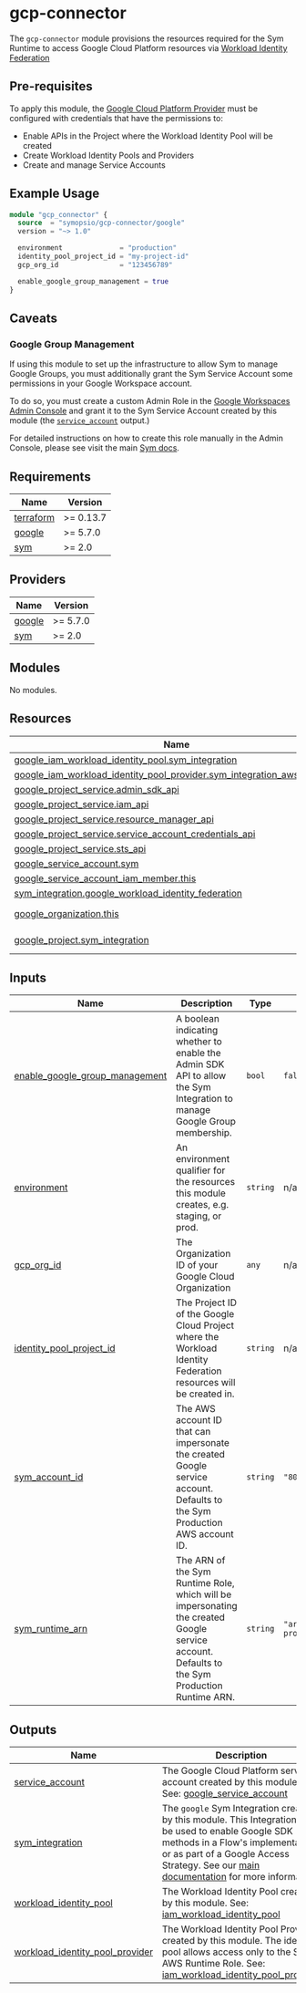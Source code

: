 # gcp-connector

The `gcp-connector` module provisions the resources required for the Sym Runtime to access Google Cloud Platform 
resources via [Workload Identity Federation](https://cloud.google.com/iam/docs/workload-identity-federation)

## Pre-requisites
To apply this module, the [Google Cloud Platform Provider](https://registry.terraform.io/providers/hashicorp/google/latest/docs) 
must be configured with credentials that have the permissions to:
  - Enable APIs in the Project where the Workload Identity Pool will be created
  - Create Workload Identity Pools and Providers
  - Create and manage Service Accounts

## Example Usage
```terraform
module "gcp_connector" {
  source  = "symopsio/gcp-connector/google"
  version = "~> 1.0"

  environment              = "production"
  identity_pool_project_id = "my-project-id"
  gcp_org_id               = "123456789"

  enable_google_group_management = true
}
```

## Caveats
### Google Group Management
If using this module to set up the infrastructure to allow Sym to manage Google Groups, you must additionally
grant the Sym Service Account some permissions in your Google Workspace account.

To do so, you must create a custom Admin Role in the [Google Workspaces Admin Console](https://admin.google.com/ac/roles)
and grant it to the Sym Service Account created by this module (the [`service_account`](#output\_service\_account) output.)

For detailed instructions on how to create this role manually in the Admin Console, please see visit the main 
[Sym docs](https://docs.symops.com/docs/google).

<!-- BEGINNING OF PRE-COMMIT-TERRAFORM DOCS HOOK -->
## Requirements

| Name | Version |
|------|---------|
| <a name="requirement_terraform"></a> [terraform](#requirement\_terraform) | >= 0.13.7 |
| <a name="requirement_google"></a> [google](#requirement\_google) | >= 5.7.0 |
| <a name="requirement_sym"></a> [sym](#requirement\_sym) | >= 2.0 |

## Providers

| Name | Version |
|------|---------|
| <a name="provider_google"></a> [google](#provider\_google) | >= 5.7.0 |
| <a name="provider_sym"></a> [sym](#provider\_sym) | >= 2.0 |

## Modules

No modules.

## Resources

| Name | Type |
|------|------|
| [google_iam_workload_identity_pool.sym_integration](https://registry.terraform.io/providers/hashicorp/google/latest/docs/resources/iam_workload_identity_pool) | resource |
| [google_iam_workload_identity_pool_provider.sym_integration_aws_provider](https://registry.terraform.io/providers/hashicorp/google/latest/docs/resources/iam_workload_identity_pool_provider) | resource |
| [google_project_service.admin_sdk_api](https://registry.terraform.io/providers/hashicorp/google/latest/docs/resources/project_service) | resource |
| [google_project_service.iam_api](https://registry.terraform.io/providers/hashicorp/google/latest/docs/resources/project_service) | resource |
| [google_project_service.resource_manager_api](https://registry.terraform.io/providers/hashicorp/google/latest/docs/resources/project_service) | resource |
| [google_project_service.service_account_credentials_api](https://registry.terraform.io/providers/hashicorp/google/latest/docs/resources/project_service) | resource |
| [google_project_service.sts_api](https://registry.terraform.io/providers/hashicorp/google/latest/docs/resources/project_service) | resource |
| [google_service_account.sym](https://registry.terraform.io/providers/hashicorp/google/latest/docs/resources/service_account) | resource |
| [google_service_account_iam_member.this](https://registry.terraform.io/providers/hashicorp/google/latest/docs/resources/service_account_iam_member) | resource |
| [sym_integration.google_workload_identity_federation](https://registry.terraform.io/providers/symopsio/sym/latest/docs/resources/integration) | resource |
| [google_organization.this](https://registry.terraform.io/providers/hashicorp/google/latest/docs/data-sources/organization) | data source |
| [google_project.sym_integration](https://registry.terraform.io/providers/hashicorp/google/latest/docs/data-sources/project) | data source |

## Inputs

| Name | Description | Type | Default | Required |
|------|-------------|------|---------|:--------:|
| <a name="input_enable_google_group_management"></a> [enable\_google\_group\_management](#input\_enable\_google\_group\_management) | A boolean indicating whether to enable the Admin SDK API to allow the Sym Integration to manage Google Group membership. | `bool` | `false` | no |
| <a name="input_environment"></a> [environment](#input\_environment) | An environment qualifier for the resources this module creates, e.g. staging, or prod. | `string` | n/a | yes |
| <a name="input_gcp_org_id"></a> [gcp\_org\_id](#input\_gcp\_org\_id) | The Organization ID of your Google Cloud Organization | `any` | n/a | yes |
| <a name="input_identity_pool_project_id"></a> [identity\_pool\_project\_id](#input\_identity\_pool\_project\_id) | The Project ID of the Google Cloud Project where the Workload Identity Federation resources will be created in. | `string` | n/a | yes |
| <a name="input_sym_account_id"></a> [sym\_account\_id](#input\_sym\_account\_id) | The AWS account ID that can impersonate the created Google service account. Defaults to the Sym Production AWS account ID. | `string` | `"803477428605"` | no |
| <a name="input_sym_runtime_arn"></a> [sym\_runtime\_arn](#input\_sym\_runtime\_arn) | The ARN of the Sym Runtime Role, which will be impersonating the created Google service account. Defaults to the Sym Production Runtime ARN. | `string` | `"arn:aws:iam::803477428605:role/phoenix-prod-runtime"` | no |

## Outputs

| Name | Description |
|------|-------------|
| <a name="output_service_account"></a> [service\_account](#output\_service\_account) | The Google Cloud Platform service account created by this module. See: [google\_service\_account](https://registry.terraform.io/providers/hashicorp/google/latest/docs/resources/google_service_account) |
| <a name="output_sym_integration"></a> [sym\_integration](#output\_sym\_integration) | The `google` Sym Integration created by this module. This Integration may be used to enable Google SDK methods in a Flow's implementation, or as part of a Google Access Strategy. See our [main documentation](https://docs.symops.com/docs/google) for more information |
| <a name="output_workload_identity_pool"></a> [workload\_identity\_pool](#output\_workload\_identity\_pool) | The Workload Identity Pool created by this module. See: [iam\_workload\_identity\_pool](https://registry.terraform.io/providers/hashicorp/google/latest/docs/resources/iam_workload_identity_pool) |
| <a name="output_workload_identity_pool_provider"></a> [workload\_identity\_pool\_provider](#output\_workload\_identity\_pool\_provider) | The Workload Identity Pool Provider created by this module. The identity pool allows access only to the Sym AWS Runtime Role. See: [iam\_workload\_identity\_pool\_provider](https://registry.terraform.io/providers/hashicorp/google/latest/docs/resources/iam_workload_identity_pool_provider) |
<!-- END OF PRE-COMMIT-TERRAFORM DOCS HOOK -->
